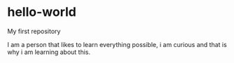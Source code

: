 # hello-world
My first repository

I am a person that likes to learn everything possible, i am curious and that is why i am learning about this. 
